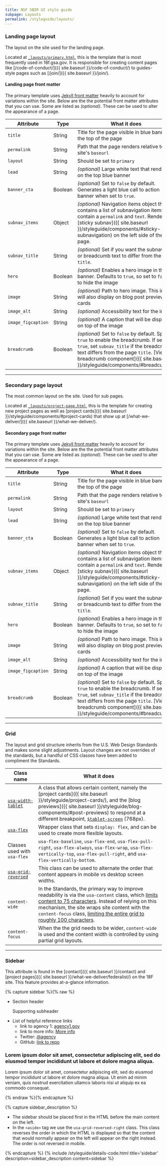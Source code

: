 ```yaml
---
title: NSF SBIR UI style guide
subpage: Layouts
permalink: /styleguide/layouts/
---
```


### Landing page layout

The layout on the site used for the landing page.

Located at [`_layouts/primary.html`](https://github.com/18F/18f.gsa.gov/tree/master/_layouts/primary.html), this is the template that is most frequently used in 18f.gsa.gov. It is responsible for creating content pages like [/code-of-conduct/]({{ site.baseurl }}/code-of-conduct/) to guides-style pages such as [/join/]({{ site.baseurl }}/join/).


#### Landing page front matter

The primary template uses [Jekyll front matter](https://jekyllrb.com/docs/frontmatter/) heavily to account for variations within the site. Below are the the potential front matter attributes that you can use. Some are listed as _(optional)_. These can be used to alter the appearance of a page.

Attribute | Type | What it does
--- | --- | ---
`title` | String | Title for the page visible in blue banner at the top of the page
`permalink` | String |Path that the page renders relative to the site's `baseurl`
`layout` | String | Should be set to `primary`
`lead` | String | _(optional)_ Large white text that renders on the top blue banner
`banner_cta` | Boolean | _(optional)_ Set to `false` by default. Generates a light blue call to action banner when set to `true`.
`subnav_items` | Object | _(optional)_ Navigation items object that contains a list of subnavigation items that contain a `permalink` and `text`. Renders a [sticky subnav]({{ site.baseurl }}/styleguide/components/#sticky-subnavigation) on the left side of the page.
`subnav_title` | String| _(optional)_ Set if you want the subnav title or breadcumb text to differ from the page `title`.
`hero` | Boolean | _(optional)_ Enables a hero image in the banner. Defaults to `true`, so set to `false` to hide the image
`image` | String | _(optional)_ Path to hero image. This image will also display on blog post preview cards
`image_alt` | String | _(optional)_ Accessibility text for the image
`image_figcaption` | String | _(optional)_ A caption that will be displayed on top of the image
`breadcrumb` | Boolean | _(optional)_ Set to `false` by default. Specify `true` to enable the breadcrumb. If set to `true`, set `subnav_title` if the breadcrumb text differs from the page `title`. [View breadcrumb component]({{ site.baseurl }}/styleguide/components/#breadcumbs)

---

### Secondary page layout

The most common layout on the site. Used for sub pages.

Located at [`_layouts/project-page.html`](https://github.com/18F/18f.gsa.gov/tree/master/_layouts/project-page.html), this is the template for creating new project pages as well as [project cards]({{ site.baseurl }}/styleguide/components/#project-cards) that show up at [/what-we-deliver/]({{ site.baseurl }}/what-we-deliver/).

#### Secondary page front matter

The primary template uses [Jekyll front matter](https://jekyllrb.com/docs/frontmatter/) heavily to account for variations within the site. Below are the the potential front matter attributes that you can use. Some are listed as _(optional)_. These can be used to alter the appearance of a page.

Attribute | Type | What it does
--- | --- | ---
`title` | String | Title for the page visible in blue banner at the top of the page
`permalink` | String |Path that the page renders relative to the site's `baseurl`
`layout` | String | Should be set to `primary`
`lead` | String | _(optional)_ Large white text that renders on the top blue banner
`banner_cta` | Boolean | _(optional)_ Set to `false` by default. Generates a light blue call to action banner when set to `true`.
`subnav_items` | Object | _(optional)_ Navigation items object that contains a list of subnavigation items that contain a `permalink` and `text`. Renders a [sticky subnav]({{ site.baseurl }}/styleguide/components/#sticky-subnavigation) on the left side of the page.
`subnav_title` | String| _(optional)_ Set if you want the subnav title or breadcumb text to differ from the page `title`.
`hero` | Boolean | _(optional)_ Enables a hero image in the banner. Defaults to `true`, so set to `false` to hide the image
`image` | String | _(optional)_ Path to hero image. This image will also display on blog post preview cards
`image_alt` | String | _(optional)_ Accessibility text for the image
`image_figcaption` | String | _(optional)_ A caption that will be displayed on top of the image
`breadcrumb` | Boolean | _(optional)_ Set to `false` by default. Specify `true` to enable the breadcrumb. If set to `true`, set `subnav_title` if the breadcrumb text differs from the page `title`. [View breadcrumb component]({{ site.baseurl }}/styleguide/components/#breadcumbs)

---

### Grid

The layout and grid structure inherits from the U.S. Web Design Standards and makes some slight adjustments. Layout changes are not overrides of the standards, but a handful of CSS classes have been added to compliment the Standards.

Class name | What it does
--- | ---
[`usa-width-tablet`](https://github.com/18F/18f.gsa.gov/blob/master/_sass/_core/grid.scss) | A class that allows certain content, namely the [project cards]({{ site.baseurl }}/styleguide/project-cards/), and the [blog previews]({{ site.baseurl }}/styleguide/blog-components/#post-previews) to respond at a different breakpoint, [`$tablet-screen`](https://github.com/18F/18f.gsa.gov/blob/master/_sass/_core/variables.scss) (768px).
[`usa-flex`](https://github.com/18F/18f.gsa.gov/blob/master/_sass/_components/layout.scss) | Wrapper class that sets `display: flex`, and can be used to create more flexible layouts.
Classes used with `usa-flex` | `usa-flex-baseline`, `usa-flex-end`, `usa-flex-pull-right`, `usa-flex-always`, `usa-flex-wrap`, `usa-flex-vertically-top`, `usa-flex-pull-right`, and `usa-flex-vertically-bottom`.
[`usa-grid-reversed`](https://github.com/18F/18f.gsa.gov/blob/master/_sass/_core/grid.scss) | This class can be used to alternate the order that content appears in mobile vs desktop screen widths.
`content-wide` | In the Standards, the primary way to improve readability is via the `usa-content` class, which [limits content to 75 characters](https://standards.usa.gov/components/typography/#typesetting). Instead of relying on this mechanism, the site wraps site content with the `content-focus` class, [limiting the entire grid to roughly 100 characters](https://github.com/18F/18f.gsa.gov/blob/master/_sass/_components/layout.scss).
`content-focus` | When the the grid needs to be wider, `content-wide` is used and the content width is controlled by using partial grid layouts.

---

### Sidebar

This attribute is found in the [contact]({{ site.baseurl }}/contact) and [project pages]({{ site.baseurl }}/what-we-deliver/federalist/) on the 18F site. This feature provides at-a-glance information.

{% capture sidebar %}{% raw %}
<div class="usa-grid-full usa-grid-reversed">
  <aside class="usa-grid usa-section usa-grid-reversed-right usa-width-one-third section-info section-info-gray">
    <ul>
      <li class="section-info-list-item">
        <div class="section-info-header">Section header</div>
        <p>Supporting subheader</p>
      </li>
      <li class="section-info-list-item">
        <div class="section-info-header">List of helpful reference links</div>
        <ul>
          <li>link to agency 1: <a href="">agency1.gov</a></li>
          <li>link to more info: <a href="">More info</a></li>
          <li>Twitter: <a href="">@agency</a></li>
          <li>GitHub: <a href="">link to repo</a></li>
        </ul>
      </li>
    </ul>
  </aside>
  <div class="usa-grid usa-section usa-width-two-thirds">
    <h3>Lorem ipsum dolor sit amet, consectetur adipiscing elit, sed do eiusmod tempor incididunt ut labore et dolore magna aliqua.</h3>
    <p>Lorem ipsum dolor sit amet, consectetur adipiscing elit, sed do eiusmod tempor incididunt ut labore et dolore magna aliqua. Ut enim ad minim veniam, quis nostrud exercitation ullamco laboris nisi ut aliquip ex ea commodo consequat.</p>
  </div>
</div>
{% endraw %}{% endcapture %}

{% capture sidebar_description %}
- The sidebar should be placed first in the HTML before the main content on the left.
- In the `<aside>` tag we use the `usa-grid-reversed-right` class. This class reverses the order in which the HTML is displayed so that the content that would normally appear on the left will appear on the right instead. The order is not reversed in mobile.

{% endcapture %}
{% include /styleguide/details-code.html
   title='sidebar'
   description=sidebar_description
   content=sidebar
%}
